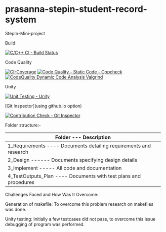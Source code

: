 # prasanna-stepin-student-record-system
StepIn-Mini-project

Build

[![C/C++ CI - Build Status](https://github.com/Madhuraaaaa/StepIn-Mini-project/actions/workflows/c%20CI.yml/badge.svg)](https://github.com/Madhuraaaaa/StepIn-Mini-project/actions/workflows/c%20CI.yml)

Code Quality

[![CI-Coverage](https://github.com/Madhuraaaaa/StepIn-Mini-project/actions/workflows/gcov.yml/badge.svg)](https://github.com/Madhuraaaaa/StepIn-Mini-project/actions/workflows/gcov.yml)
[![Code Quality - Static Code - Cppcheck](https://github.com/Madhuraaaaa/StepIn-Mini-project/actions/workflows/cppcheck.yml/badge.svg)](https://github.com/Madhuraaaaa/StepIn-Mini-project/actions/workflows/cppcheck.yml)
[![CodeQuality Dynamic Code Analysis Valgrind](https://github.com/Madhuraaaaa/StepIn-Mini-project/actions/workflows/code%20q%20dynamic.yml/badge.svg)](https://github.com/Madhuraaaaa/StepIn-Mini-project/actions/workflows/code%20q%20dynamic.yml)

Unity

[![Unit Testing - Unity](https://github.com/Madhuraaaaa/StepIn-Mini-project/actions/workflows/unity.yml/badge.svg)](https://github.com/Madhuraaaaa/StepIn-Mini-project/actions/workflows/unity.yml)

[Git Inspector](using github.io option)

[![Contribution Check - Git Inspector](https://github.com/Madhuraaaaa/StepIn-Mini-project/actions/workflows/gitinspector.yml/badge.svg)](https://github.com/Madhuraaaaa/StepIn-Mini-project/actions/workflows/gitinspector.yml)


Folder structure:-

 | Folder ---	Description |
 | -------------------------| 
 |1_Requirements ----	Documents detailing requirements and research|
 | 2_Design ------	Documents specifying design details |
 | 3_Implement -----	All code and documentation |
 | 4_TestOutputs_Plan ----	Documents with test plans and procedures |

Challenges Faced and How Was It Overcome:

Generation of makefile: To overcome this problem research on makefiles was done.

Unity testing: Initially a few testcases did not pass, to overcome this issue debugging of program was performed.
